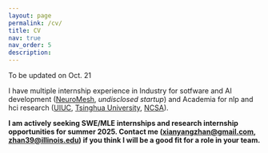 ```yaml
---
layout: page
permalink: /cv/
title: CV
nav: true
nav_order: 5
description:
---
```

To be updated on Oct. 21

I have multiple internship experience in Industry for sotfware and AI development ([NeuroMesh](https://www.nmesh.io/), *undisclosed startup*) and Academia for nlp and hci research ([UIUC](https://oncare.cs.illinois.edu/), [Tsinghua University](https://air.tsinghua.edu.cn/en/), [NCSA](https://spin.ncsa.illinois.edu/23-24-academic-year-interns/)).

**I am actively seeking SWE/MLE internships and research internship opportunities for summer 2025. Contact me (xianyangzhan@gmail.com, zhan39@illinois.edu) if you think I will be a good fit for a role in your team.**

<!-- ## Download My CV
You can download my CV in PDF format by clicking the link below:
[Download my CV](../assets/pdf/example_pdf.pdf) -->